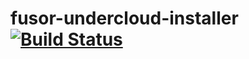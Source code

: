 # fusor-undercloud-installer  [![Build Status](https://travis-ci.org/fusor/fusor-undercloud-installer.svg)](https://travis-ci.org/fusor/fusor-undercloud-installer)
